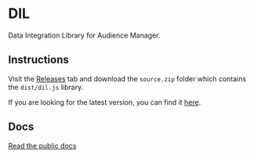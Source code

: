 # DIL

Data Integration Library for Audience Manager.

## Instructions

Visit the [Releases](https://github.com/Adobe-Marketing-Cloud/dil/releases) tab and download the `source.zip` folder which contains the `dist/dil.js` library.

If you are looking for the latest version, you can find it [here](https://github.com/Adobe-Marketing-Cloud/dil/releases/latest).

## Docs

[Read the public docs](https://marketing.adobe.com/resources/help/en_US/aam/dil-overview.html)
